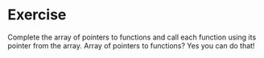 # Exercise
Complete the array of pointers to functions and call each function using its pointer from the array. Array of pointers to functions? Yes you can do that!

